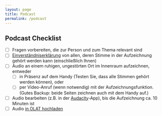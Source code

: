 ```yaml
---
layout: page
title: Podcast
permalink: /podcast
---
```


## Podcast Checklist

- [ ] Fragen vorbereiten, die zur Person und zum Thema relevant sind
- [ ] [Einverständniserklärung](../assets/pdf/media-release.pdf) von allen, deren Stimme in der Aufzeichnung gehört werden kann (einschließlich Ihnen)
- [ ] Audio an einem ruhigen, ungestörten Ort im Innenraum aufzeichnen, entweder
  - [ ] in Präsenz auf dem Handy (Testen Sie, dass alle Stimmen gehört werden können), oder
  - [ ] per Video-Anruf (wenn notwendig) mit der Aufzeichnungsfunktion. (Gutes Backup: beide Seiten zeichnen auch mit dem Handy auf.)
- [ ] Audio bearbeiten (z.B. in der [Audacity](https://www.audacityteam.org/)-App), bis die Aufzeichnung ca. 10 Minuten ist
- [ ] Audio [in OLAT hochladen](https://olat-ce.server.uni-frankfurt.de/olat/auth/RepositoryEntry/20609269764/CourseNode/1714358581837189007)
